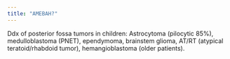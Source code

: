 ```yaml
---
title: "AMEBAH?"
---
```

Ddx of posterior fossa tumors in children: Astrocytoma (pilocytic 85%), medulloblastoma (PNET), ependymoma, brainstem glioma, AT/RT (atypical teratoid/rhabdoid tumor), hemangioblastoma (older patients).

